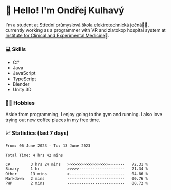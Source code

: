 # 👋 Hello! I'm Ondřej Kulhavý

I'm a student at [Střední průmyslová škola elektrotechnická ječná](https://www.spsejecna.cz/)👨‍🎓, currently working as a programmer with VR and zlatokop hospital system at [Institute for Clinical and Experimental Medicine](https://www.ikem.cz/en/)🏥.

### 💻 Skills
- C#
- Java
- JavaScript
- TypeScript
- Blender
- Unity 3D

### 🏋️‍♂️ Hobbies

Aside from programming, I enjoy going to the gym and running. I also love trying out new coffee places in my free time.

### 📈 Statistics (last 7 days)
<!--START_SECTION:waka-->

```txt
From: 06 June 2023 - To: 13 June 2023

Total Time: 4 hrs 42 mins

C#         3 hrs 24 mins   >>>>>>>>>>>>>>>>>>-------   72.31 %
Binary     1 hr            >>>>>--------------------   21.34 %
Other      13 mins         >------------------------   04.86 %
Markdown   2 mins          -------------------------   00.76 %
PHP        2 mins          -------------------------   00.72 %
```

<!--END_SECTION:waka-->



